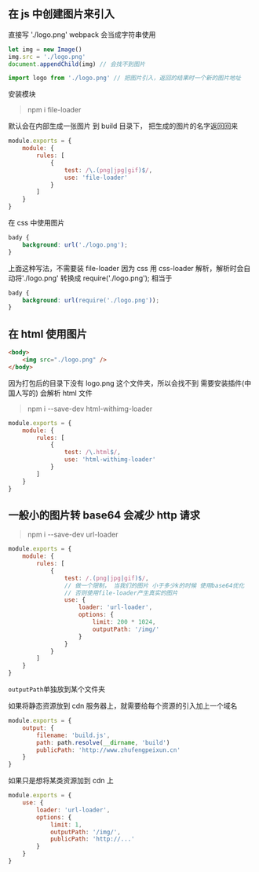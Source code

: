 ## 在 js 中创建图片来引入

直接写 './logo.png' webpack 会当成字符串使用

```js
let img = new Image()
img.src = './logo.png'
document.appendChild(img) // 会找不到图片
```

```js
import logo from './logo.png' // 把图片引入，返回的结果时一个新的图片地址
```

安装模块

> npm i file-loader

默认会在内部生成一张图片 到 build 目录下， 把生成的图片的名字返回回来

```js
module.exports = {
	module: {
		rules: [
			{
				test: /\.(png|jpg|gif)$/,
				use: 'file-loader'
			}
		]
	}
}
```

在 css 中使用图片

```css
bady {
	background: url('./logo.png');
}
```

上面这种写法，不需要装 file-loader 因为 css 用 css-loader 解析，解析时会自动将'./logo.png' 转换成 require('./logo.png');
相当于

```css
bady {
	background: url(require('./logo.png'));
}
```

## 在 html 使用图片

```html
<body>
	<img src="./logo.png" />
</body>
```

因为打包后的目录下没有 logo.png 这个文件夹，所以会找不到
需要安装插件(中国人写的)
会解析 html 文件

> npm i --save-dev html-withimg-loader

```js
module.exports = {
	module: {
		rules: [
			{
				test: /\.html$/,
				use: 'html-withimg-loader'
			}
		]
	}
}
```

## 一般小的图片转 base64 会减少 http 请求

> npm i --save-dev url-loader

```js
module.exports = {
	module: {
		rules: [
			{
				test: /.(png|jpg|gif)$/,
				// 做一个限制， 当我们的图片 小于多少k的时候 使用base64优化
				// 否则使用file-loader产生真实的图片
				use: {
					loader: 'url-loader',
					options: {
						limit: 200 * 1024,
						outputPath: '/img/'
					}
				}
			}
		]
	}
}
```

`outputPath`单独放到某个文件夹

如果将静态资源放到 cdn 服务器上，就需要给每个资源的引入加上一个域名

```js
module.exports = {
    output: {
        filename: 'build.js',
        path: path.resolve(__dirname, 'build')
        publicPath: 'http://www.zhufengpeixun.cn'
    }
}
```

如果只是想将某类资源加到 cdn 上

```js
module.exports = {
	use: {
		loader: 'url-loader',
		options: {
			limit: 1,
			outputPath: '/img/',
			publicPath: 'http://...'
		}
	}
}
```
